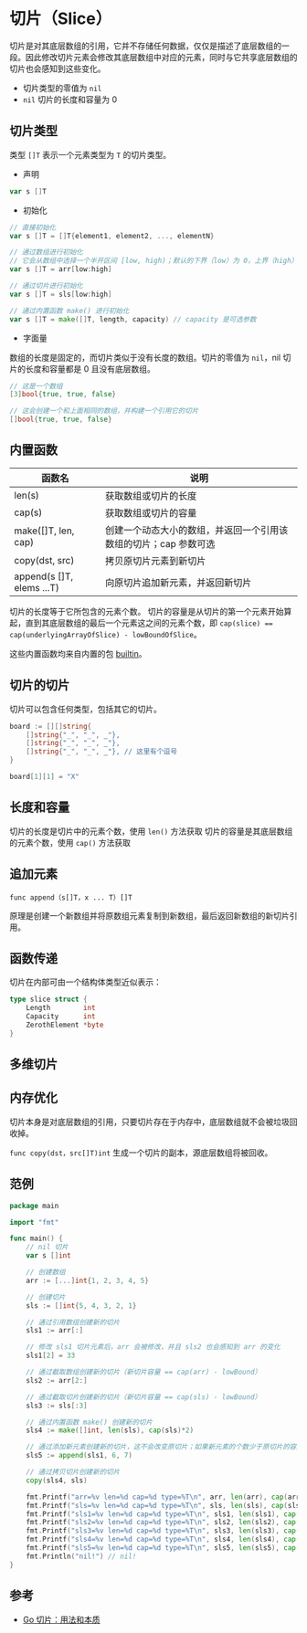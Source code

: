 # 切片（Slice）

切片是对其底层数组的引用，它并不存储任何数据，仅仅是描述了底层数组的一段。因此修改切片元素会修改其底层数组中对应的元素，同时与它共享底层数组的切片也会感知到这些变化。

* 切片类型的零值为 `nil`
* `nil` 切片的长度和容量为 0

## 切片类型

类型 `[]T` 表示一个元素类型为 `T` 的切片类型。

* 声明

```go
var s []T
```

* 初始化

```go
// 直接初始化
var s []T = []T{element1, element2, ..., elementN}

// 通过数组进行初始化
// 它会从数组中选择一个半开区间 [low, high)；默认的下界（low）为 0，上界（high）为数组长度，使用默认值时可以省略上下界
var s []T = arr[low:high]

// 通过切片进行初始化
var s []T = sls[low:high]

// 通过内置函数 make() 进行初始化
var s []T = make([]T, length, capacity) // capacity 是可选参数
```

* 字面量

数组的长度是固定的，而切片类似于没有长度的数组。切片的零值为 `nil`，nil 切片的长度和容量都是 0 且没有底层数组。

```go
// 这是一个数组
[3]bool{true, true, false}

// 这会创建一个和上面相同的数组，并构建一个引用它的切片
[]bool{true, true, false}
```

## 内置函数

| 函数名                    | 说明                                                             |
| ------------------------- | ---------------------------------------------------------------- |
| len(s)                    | 获取数组或切片的长度                                             |
| cap(s)                    | 获取数组或切片的容量                                             |
| make([]T, len, cap)       | 创建一个动态大小的数组，并返回一个引用该数组的切片；cap 参数可选 |
| copy(dst, src)            | 拷贝原切片元素到新切片                                           |
| append(s []T, elems ...T) | 向原切片追加新元素，并返回新切片                                 |

切片的长度等于它所包含的元素个数。
切片的容量是从切片的第一个元素开始算起，直到其底层数组的最后一个元素这之间的元素个数，即 `cap(slice) == cap(underlyingArrayOfSlice) - lowBoundOfSlice`。

这些内置函数均来自内置的包 [builtin](https://golang.org/pkg/builtin)。

## 切片的切片

切片可以包含任何类型，包括其它的切片。

```go
board := [][]string{
    []string{"_", "_", _"},
    []string{"_", "_", _"},
    []string{"_", "_", _"}, // 这里有个逗号
}

board[1][1] = "X"
```

## 长度和容量

切片的长度是切片中的元素个数，使用 `len()` 方法获取
切片的容量是其底层数组的元素个数，使用 `cap()` 方法获取

## 追加元素

`func append（s[]T，x ... T）[]T`

原理是创建一个新数组并将原数组元素复制到新数组，最后返回新数组的新切片引用。

## 函数传递

切片在内部可由一个结构体类型近似表示：

```go
type slice struct {
    Length        int
    Capacity      int
    ZerothElement *byte
}
```

## 多维切片

## 内存优化

切片本身是对底层数组的引用，只要切片存在于内存中，底层数组就不会被垃圾回收掉。

`func copy(dst，src[]T)int` 生成一个切片的副本，源底层数组将被回收。

## 范例

```go
package main

import "fmt"

func main() {
    // nil 切片
    var s []int

    // 创建数组
    arr := [...]int{1, 2, 3, 4, 5}

    // 创建切片
    sls := []int{5, 4, 3, 2, 1}

    // 通过引用数组创建新的切片
    sls1 := arr[:]

    // 修改 sls1 切片元素后，arr 会被修改，并且 sls2 也会感知到 arr 的变化
    sls1[2] = 33

    // 通过截取数组创建新的切片（新切片容量 == cap(arr) - lowBound）
    sls2 := arr[2:]

    // 通过截取切片创建新的切片（新切片容量 == cap(sls) - lowBound）
    sls3 := sls[:3]

    // 通过内置函数 make() 创建新的切片
    sls4 := make([]int, len(sls), cap(sls)*2)

    // 通过添加新元素创建新的切片，这不会改变原切片；如果新元素的个数少于原切片的容量，新切片的容量
    sls5 := append(sls1, 6, 7)

    // 通过拷贝切片创建新的切片
    copy(sls4, sls)

    fmt.Printf("arr=%v len=%d cap=%d type=%T\n", arr, len(arr), cap(arr), arr)      // arr=[1 2 33 4 5] len=5 cap=5 type=[5]int
    fmt.Printf("sls=%v len=%d cap=%d type=%T\n", sls, len(sls), cap(sls), sls)      // sls=[5 4 3 2 1] len=5 cap=5 type=[]int
    fmt.Printf("sls1=%v len=%d cap=%d type=%T\n", sls1, len(sls1), cap(sls1), sls1) // sls1=[1 2 33 4 5] len=5 cap=5 type=[]int
    fmt.Printf("sls2=%v len=%d cap=%d type=%T\n", sls2, len(sls2), cap(sls2), sls2) // sls2=[33 4 5] len=3 cap=3 type=[]int
    fmt.Printf("sls3=%v len=%d cap=%d type=%T\n", sls3, len(sls3), cap(sls3), sls3) // sls3=[5 4 3] len=3 cap=5 type=[]int
    fmt.Printf("sls4=%v len=%d cap=%d type=%T\n", sls4, len(sls4), cap(sls4), sls4) // sls4=[5 4 3 2 1] len=5 cap=10 type=[]int
    fmt.Printf("sls5=%v len=%d cap=%d type=%T\n", sls5, len(sls5), cap(sls5), sls5) // sls5=[1 2 33 4 5 6 7] len=7 cap=10 type=[]int
    fmt.Println("nil!") // nil!
}
```

## 参考

* [Go 切片：用法和本质](https://blog.go-zh.org/go-slices-usage-and-internals)

